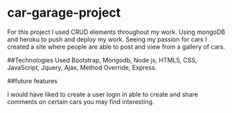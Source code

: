 # car-garage-project

For this project I used CRUD elements throughout my work. Using mongoDB and heroku to push and deploy my work. Seeing my passion for cars I created a site where people are able to post and view from a gallery of cars.

##Technologies Used
 Bootstrap, Mongodb, Node js, HTML5, CSS, JavaScript, Jquery, Ajax, Method Override, Express.
 
##future features

I would have liked to create a user login in able to create and share comments on certain cars you may find interesting.
